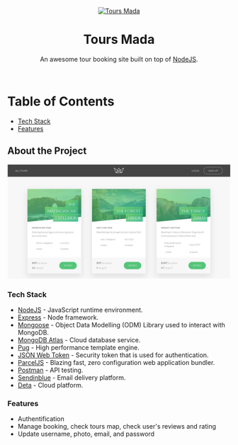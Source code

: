 <div align="center">

<a href="https://tours-mada.deta.dev/"><img src="https://github.com/LucasAndria/tours-mada/blob/main/public/img/logo-green-round.png" alt="Tours Mada" width="200"></a>

  <h1>Tours Mada</h1>
  
  <p>
    An awesome tour booking site built on top of <a href="https://nodejs.org/en/" target="_blank">NodeJS</a>.
  </p>
</div>

<br />

# Table of Contents

- [Tech Stack](#tech-stack)
- [Features](#features)

## About the Project

<div align="center"> 
  <img src="https://github.com/LucasAndria/Portfolio-NextJs/blob/main/public/assets/Projects/tours-mada/bg.JPG" alt="Tours Mada" />
</div>

### Tech Stack

- [NodeJS](https://nodejs.org/en/) - JavaScript runtime environment.
- [Express](http://expressjs.com/) - Node framework.
- [Mongoose](https://mongoosejs.com/) - Object Data Modelling (ODM) Library used to interact with MongoDB.
- [MongoDB Atlas](https://www.mongodb.com/cloud/atlas) - Cloud database service.
- [Pug](https://pugjs.org/api/getting-started.html) - High performance template engine.
- [JSON Web Token](https://jwt.io/) - Security token that is used for authentication.
- [ParcelJS](https://parceljs.org/) - Blazing fast, zero configuration web application bundler.
- [Postman](https://www.getpostman.com/) - API testing.
- [Sendinblue](https://fr.sendinblue.com/) - Email delivery platform.
- [Deta](https://www.deta.sh/) - Cloud platform.

### Features

- Authentification
- Manage booking, check tours map, check user's reviews and rating
- Update username, photo, email, and password

